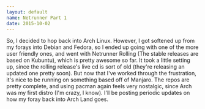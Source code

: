 ```yaml
---
layout: default
name: Netrunner Part 1
date: 2015-10-02
---
```


So, I decided to hop back into Arch Linux. However, I got softened up from my forays into Debian and Fedora, so I ended up going with one of the more user friendly ones, and went with Netrunner Rolling (The stable releases are based on Kubuntu), which is pretty awesome so far. It took a little setting up, since the rolling release's live cd is sort of old (they're releasing an updated one pretty soon). But now that I've worked through the frustration, it's nice to be running on something based off of Manjaro. The repos are pretty complete, and using pacman again feels very nostalgic, since Arch was my first distro (I'm crazy, I know). I'll be posting periodic updates on how my foray back into Arch Land goes.
